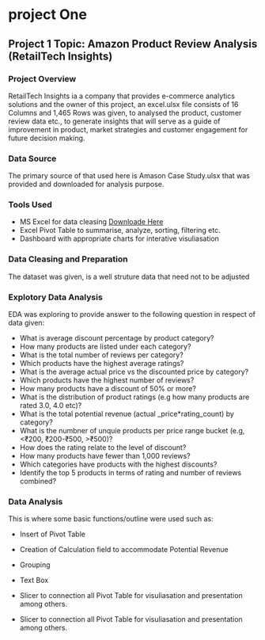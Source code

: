 # project One

## Project 1 Topic: Amazon Product Review Analysis (RetailTech Insights)

### Project Overview
RetailTech Insights ia a company that provides e-commerce analytics solutions and the owner of this project, an excel.ulsx file consists of 16 Columns and 1,465 Rows was given, to analysed the product, customer review data etc., to generate insights that will serve as a guide of improvement in product, market strategies and customer engagement for future decision making.

### Data Source
The primary source of that used here is Amason Case Study.ulsx that was provided and downloaded for analysis purpose.

### Tools Used
- MS Excel for data cleasing [Downloade Here](https:www.microsoft.com)
- Excel Pivot Table to summarise, analyze, sorting, filtering etc.
- Dashboard with appropriate charts for interative visuliasation

### Data Cleasing and Preparation
The dataset was given, is a well struture data that need not to be adjusted

### Explotory Data Analysis
EDA was exploring to provide answer to the following question in respect of data given:
-  What is average discount percentage by product category?
-  How many products are listed under each category?
-  What is the total number of reviews per category?
-  Which products have the highest average ratings?
-  What is the average actual price vs the discounted price by category?
-  Which products have the highest number of reviews?
-  How many products have a discount of 50% or more?
-  What is the distribution of product ratings (e.g how many products are rated 3.0, 4.0 etc)?
-  What is the total potential revenue (actual _price*rating_count) by category?
-  What is the numbner of unquie products per price range bucket (e.g, <₹200, ₹200-₹500, >₹500)?
-  How does the rating relate to the level of discount?
-  How many products have fewer than 1,000 reviews?
-  Which categories have products with the highest discounts?
-  Identify the top 5 products in terms of rating and number of reviews combined?

### Data Analysis
This is where some basic functions/outline were used such as:
-  Insert of Pivot Table
-  Creation of Calculation field to accommodate Potential Revenue
-  Grouping
-  Text Box
-  Slicer to connection all Pivot Table for visuliasation and presentation among others.


 
    


-  Slicer to connection all Pivot Table for visuliasation and presentation among others.
